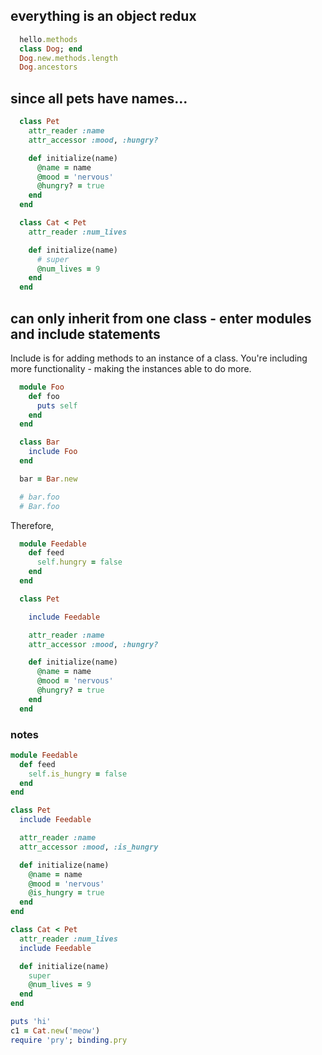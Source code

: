 ## everything is an object redux

```rb
  hello.methods
  class Dog; end
  Dog.new.methods.length
  Dog.ancestors
```

## since all pets have names...

```rb
  class Pet
    attr_reader :name
    attr_accessor :mood, :hungry?

    def initialize(name)
      @name = name
      @mood = 'nervous'
      @hungry? = true
    end
  end

  class Cat < Pet
    attr_reader :num_lives

    def initialize(name)
      # super
      @num_lives = 9
    end
  end
```

## can only inherit from one class - enter modules and include statements

Include is for adding methods to an instance of a class.
You're including more functionality - making the instances able to do more.

```rb
  module Foo
    def foo
      puts self
    end
  end

  class Bar
    include Foo
  end

  bar = Bar.new

  # bar.foo
  # Bar.foo
```

Therefore,

```rb
  module Feedable
    def feed
      self.hungry = false
    end
  end
```

```rb
  class Pet

    include Feedable

    attr_reader :name
    attr_accessor :mood, :hungry?

    def initialize(name)
      @name = name
      @mood = 'nervous'
      @hungry? = true
    end
  end

```

### notes

```rb
module Feedable
  def feed
    self.is_hungry = false
  end
end

class Pet
  include Feedable

  attr_reader :name
  attr_accessor :mood, :is_hungry

  def initialize(name)
    @name = name
    @mood = 'nervous'
    @is_hungry = true
  end
end

class Cat < Pet
  attr_reader :num_lives
  include Feedable

  def initialize(name)
    super
    @num_lives = 9
  end
end

puts 'hi'
c1 = Cat.new('meow')
require 'pry'; binding.pry
```
